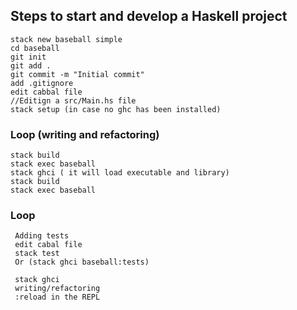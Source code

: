 ## Steps to start and develop a Haskell project

 ```
 stack new baseball simple
 cd baseball
 git init
 git add .
 git commit -m "Initial commit"
 add .gitignore
 edit cabbal file
 //Editign a src/Main.hs file 
 stack setup (in case no ghc has been installed)
 ```
### Loop (writing and refactoring)
 ```
 stack build
 stack exec baseball
 stack ghci ( it will load executable and library)
 stack build
 stack exec baseball
 ```
### Loop
```
 Adding tests
 edit cabal file
 stack test 
 Or (stack ghci baseball:tests)

 stack ghci
 writing/refactoring
 :reload in the REPL
```

